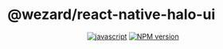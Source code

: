 # @wezard/react-native-halo-ui

<div align="center">

[![javascript][standard-wezard-badge]][standard-wezard]
[![NPM version][npmjs-badge]][npmjs-com]

</div>


[npmjs-badge]: https://img.shields.io/npm/v/@wezard/react-native-halo-ui.svg?logo=npm
[npmjs-com]: https://www.npmjs.com/package/@wezard/react-native-halo-ui
[standard-wezard-badge]: https://img.shields.io/badge/sdk-wezard-F26D50.svg
[standard-wezard]: https://github.com/wezard-it/react-native-halo-ui